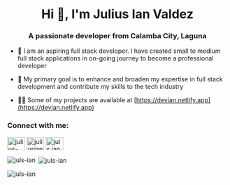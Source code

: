 <h1 align="center">Hi 👋, I'm Julius Ian Valdez</h1>
<h3 align="center">A passionate developer from Calamba City, Laguna</h3>

- 🌱 I am an aspiring full stack developer. I have created small to medium full stack applications in on-going journey to become a professional developer

- 🎯 My primary goal is to enhance and broaden my expertise in full stack development and contribute my skills to the tech industry

- 👨‍💻 Some of my projects are available at [https://devian.netlify.app](https://devian.netlify.app)


<h3 align="left">Connect with me:</h3>
<p align="left">
<a href="https://linkedin.com/in/julius-ian-valdez" target="blank"><img align="center" src="https://raw.githubusercontent.com/rahuldkjain/github-profile-readme-generator/master/src/images/icons/Social/linked-in-alt.svg" alt="julius-ian-valdez" height="30" width="40" /></a>
<a href="https://fb.com/juliusianvaldez" target="blank"><img align="center" src="https://raw.githubusercontent.com/rahuldkjain/github-profile-readme-generator/master/src/images/icons/Social/facebook.svg" alt="juliusianvaldez" height="30" width="40" /></a>
<a href="https://instagram.com/juls.ian" target="blank"><img align="center" src="https://raw.githubusercontent.com/rahuldkjain/github-profile-readme-generator/master/src/images/icons/Social/instagram.svg" alt="juls.ian" height="30" width="40" /></a>
</p>



<p><img align="left" src="https://github-readme-stats.vercel.app/api/top-langs?username=juls-ian&show_icons=true&locale=en&layout=compact" alt="juls-ian" /></p>

<p>&nbsp;<img align="center" src="https://github-readme-stats.vercel.app/api?username=juls-ian&show_icons=true&locale=en" alt="juls-ian" /></p>

<p><img align="center" src="https://github-readme-streak-stats.herokuapp.com/?user=juls-ian&" alt="juls-ian" /></p>

